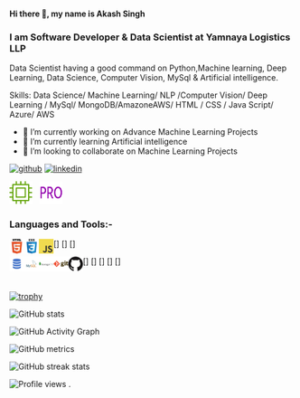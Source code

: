 #### Hi there 👋, my name is Akash Singh
###  I am Software Developer & Data Scientist at Yamnaya Logistics LLP
Data Scientist having a good command on Python,Machine learning, Deep Learning, Data Science, Computer Vision, MySql & Artificial intelligence.

Skills: Data Science/ Machine Learning/ NLP /Computer Vision/ Deep Learning  / MySql/ MongoDB/AmazoneAWS/ HTML / CSS / Java Script/ Azure/ AWS

- 🔭 I’m currently working on Advance Machine Learning Projects 
- 🌱 I’m currently learning Artificial intelligence 
- 👯 I’m looking to collaborate on Machine Learning Projects 


[<img src='https://cdn.jsdelivr.net/npm/simple-icons@3.0.1/icons/github.svg' alt='github' height='40'>](https://github.com/AkashSahlot)  [<img src='https://cdn.jsdelivr.net/npm/simple-icons@3.0.1/icons/linkedin.svg' alt='linkedin' height='40'>](https://www.linkedin.com/in/akash-singh965042/)


<a href='https://docs.github.com/en/developers'><img src='https://raw.githubusercontent.com/acervenky/animated-github-badges/master/assets/devbadge.gif' width='40' height='40'></a> <a href='https://github.com/pricing'><img src='https://raw.githubusercontent.com/acervenky/animated-github-badges/master/assets/pro.gif' width='40' height='40'></a> 

### Languages and Tools:-

[<img align="left" alt="HTML5" width="26px" src="https://raw.githubusercontent.com/github/explore/80688e429a7d4ef2fca1e82350fe8e3517d3494d/topics/html/html.png" />]
[<img align="left" alt="CSS3" width="26px" src="https://raw.githubusercontent.com/github/explore/80688e429a7d4ef2fca1e82350fe8e3517d3494d/topics/css/css.png" />]
[<img align="left" alt="JavaScript" width="26px" src="https://raw.githubusercontent.com/github/explore/80688e429a7d4ef2fca1e82350fe8e3517d3494d/topics/javascript/javascript.png" />]


[<img align="left" alt="SQL" width="26px" src="https://raw.githubusercontent.com/github/explore/80688e429a7d4ef2fca1e82350fe8e3517d3494d/topics/sql/sql.png" />]
[<img align="left" alt="MySQL" width="26px" src="https://raw.githubusercontent.com/github/explore/80688e429a7d4ef2fca1e82350fe8e3517d3494d/topics/mysql/mysql.png" />]
[<img align="left" alt="MongoDB" width="26px" src="https://raw.githubusercontent.com/github/explore/80688e429a7d4ef2fca1e82350fe8e3517d3494d/topics/mongodb/mongodb.png" />]
[<img align="left" alt="Git" width="26px" src="https://raw.githubusercontent.com/github/explore/80688e429a7d4ef2fca1e82350fe8e3517d3494d/topics/git/git.png" />]
[<img align="left" alt="GitHub" width="26px" src="https://raw.githubusercontent.com/github/explore/78df643247d429f6cc873026c0622819ad797942/topics/github/github.png" />]


<br />

[![trophy](https://github-profile-trophy.vercel.app/?username=AkashSahlot)](https://github.com/ryo-ma/github-profile-trophy)

![GitHub stats](https://github-readme-stats.vercel.app/api?username=AkashSahlot&show_icons=true)  

![GitHub Activity Graph](https://activity-graph.herokuapp.com/graph?username=AkashSahlot)  

![GitHub metrics](https://metrics.lecoq.io/AkashSahlot)  

![GitHub streak stats](https://github-readme-streak-stats.herokuapp.com/?user=AkashSahlot)  

![Profile views](https://gpvc.arturio.dev/AkashSahlot) .
